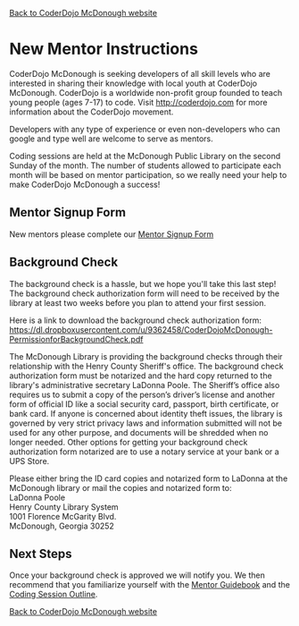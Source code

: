 [Back to CoderDojo McDonough website](http://www.coderdojohenry.com)

# New Mentor Instructions

CoderDojo McDonough is seeking developers of all skill levels who are interested in sharing their knowledge with local youth at CoderDojo McDonough. CoderDojo is a worldwide non-profit group founded to teach young people (ages 7-17) to code. Visit http://coderdojo.com for more information about the CoderDojo movement. 

Developers with any type of experience or even non-developers who can google and type well are welcome to serve as mentors.  

Coding sessions are held at the McDonough Public Library on the second Sunday of the month. The number of students allowed to participate each month will be based on mentor participation, so we really need your help to make CoderDojo McDonough a success!  


## Mentor Signup Form
New mentors please complete our [Mentor Signup Form](http://www.coderdojohenry.com/MentorSignup)

## Background Check
The background check is a hassle, but we hope you'll take this last step!   The background check authorization form will need to be received by the library at least two weeks before you plan to attend your first session.

Here is a link to download the background check authorization form: 
https://dl.dropboxusercontent.com/u/9362458/CoderDojoMcDonough-PermissionforBackgroundCheck.pdf  

The McDonough Library is providing the background checks through their relationship with the Henry County Sheriff's office. The background check authorization form must be notarized and the hard copy returned to the library's administrative secretary LaDonna Poole. The Sheriff’s office also requires us to submit a copy of the person’s driver’s license and another form of official ID like a social security card, passport, birth certificate, or bank card. If anyone is concerned about identity theft issues, the library is governed by very strict privacy laws and information submitted will not be used for any other purpose, and documents will be shredded when no longer needed. 
Other options for getting your background check authorization form notarized are to use a notary service at your bank or a UPS Store.

Please either bring the ID card copies and notarized form to LaDonna at the McDonough library or mail the copies and notarized form to:   
LaDonna Poole   
Henry County Library System   
1001 Florence McGarity Blvd.   
McDonough, Georgia 30252  

## Next Steps
Once your background check is approved we will notify you.  We then recommend that you familiarize yourself with the [Mentor Guidebook](../Mentor_Guidebook.md) and the [Coding Session Outline](../Coding_Session_Outline.md).

[Back to CoderDojo McDonough website](http://www.coderdojohenry.com)